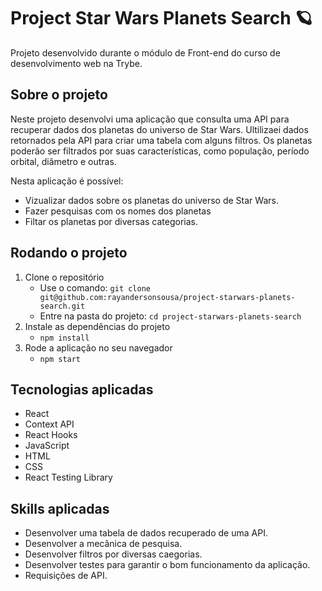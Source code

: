 # Project Star Wars Planets Search :ringed_planet:

Projeto desenvolvido durante o módulo de Front-end do curso de desenvolvimento web na Trybe.

## Sobre o projeto

Neste projeto desenvolvi uma aplicação que consulta uma API para recuperar dados dos planetas do universo de Star Wars. Ultilizaei dados retornados pela API para criar uma tabela com alguns filtros. Os planetas poderão ser filtrados por suas características, como população, período orbital, diâmetro e outras.

Nesta aplicação é possível:
   - Vizualizar dados sobre os planetas do universo de Star Wars.
   - Fazer pesquisas com os nomes dos planetas
   - Filtar os planetas por diversas categorias.

## Rodando o projeto

1. Clone o repositório
   - Use o comando: `git clone git@github.com:rayandersonsousa/project-starwars-planets-search.git`
   - Entre na pasta do projeto: `cd project-starwars-planets-search`
2. Instale as dependências do projeto
   - `npm install`
3. Rode a aplicação no seu navegador
   - `npm start`

## Tecnologias aplicadas

- React
- Context API
- React Hooks
- JavaScript
- HTML
- CSS
- React Testing Library

## Skills aplicadas

- Desenvolver uma tabela de dados recuperado de uma API.
- Desenvolver a mecânica de pesquisa.
- Desenvolver filtros por diversas caegorias.
- Desenvolver testes para garantir o bom funcionamento da aplicação.
- Requisições de API.
